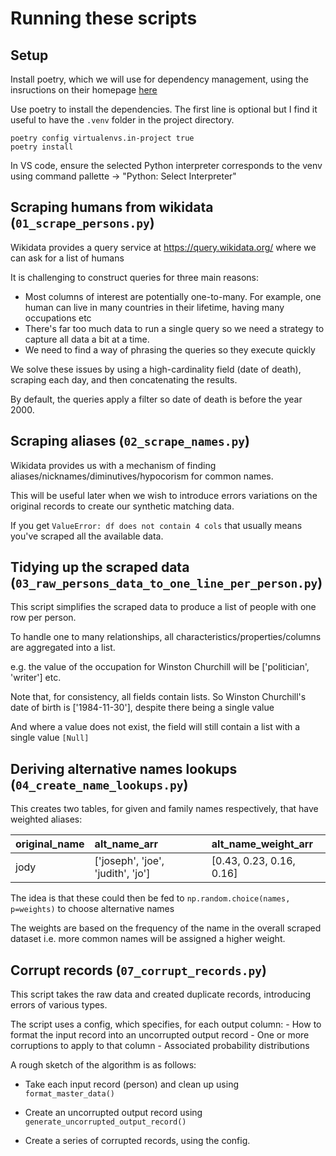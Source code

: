 # Running these scripts

## Setup

Install poetry, which we will use for dependency management, using the insructions on their homepage [here](https://python-poetry.org/docs/#installation)

Use poetry to install the dependencies. The first line is optional but I find it useful to have the `.venv` folder in the project directory.

```
poetry config virtualenvs.in-project true
poetry install
```

In VS code, ensure the selected Python interpreter corresponds to the venv using command pallette -> "Python: Select Interpreter"

## Scraping humans from wikidata (`01_scrape_persons.py`)

Wikidata provides a query service at https://query.wikidata.org/ where we can ask for a list of humans

It is challenging to construct queries for three main reasons:

- Most columns of interest are potentially one-to-many. For example, one human can live in many countries in their lifetime, having many occupations etc
- There's far too much data to run a single query so we need a strategy to capture all data a bit at a time.
- We need to find a way of phrasing the queries so they execute quickly

We solve these issues by using a high-cardinality field (date of death), scraping each day, and then concatenating the results.

By default, the queries apply a filter so date of death is before the year 2000.

## Scraping aliases (`02_scrape_names.py`)

Wikidata provides us with a mechanism of finding aliases/nicknames/diminutives/hypocorism for common names.

This will be useful later when we wish to introduce errors variations on the original records to create our synthetic matching data.

If you get `ValueError: df does not contain 4 cols` that usually means you've scraped all the available data.

## Tidying up the scraped data (`03_raw_persons_data_to_one_line_per_person.py`)

This script simplifies the scraped data to produce a list of people with one row per person.

To handle one to many relationships, all characteristics/properties/columns are aggregated into a list.

e.g. the value of the occupation for Winston Churchill will be ['politician', 'writer'] etc.

Note that, for consistency, all fields contain lists. So Winston Churchill's date of birth is ['1984-11-30'], despite there being a single value

And where a value does not exist, the field will still contain a list with a single value `[Null]`

## Deriving alternative names lookups (`04_create_name_lookups.py`)

This creates two tables, for given and family names respectively, that have weighted aliases:

| original_name | alt_name_arr                      | alt_name_weight_arr      |
| :------------ | :-------------------------------- | :----------------------- |
| jody          | ['joseph', 'joe', 'judith', 'jo'] | [0.43, 0.23, 0.16, 0.16] |

The idea is that these could then be fed to `np.random.choice(names, p=weights)` to choose alternative names

The weights are based on the frequency of the name in the overall scraped dataset i.e. more common names will be assigned a higher weight.

## Corrupt records (`07_corrupt_records.py`)

This script takes the raw data and created duplicate records, introducing errors of various types.

The script uses a config, which specifies, for each output column: - How to format the input record into an uncorrupted output record - One or more corruptions to apply to that column - Associated probability distributions

A rough sketch of the algorithm is as follows:

- Take each input record (person) and clean up using `format_master_data()`

- Create an uncorrupted output record using `generate_uncorrupted_output_record()`

- Create a series of corrupted records, using the config.
